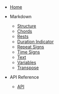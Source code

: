 <!-- docs/_sidebar.md -->

* [Home](/)

- Markdown

  - [Structure](structure.md)
  - [Chords](chord.md)
  - [Rests](rest.md)
  - [Duration Indicator](duration-indicator.md)
  - [Repeat Signs](repeat-sign.md)
  - [Time Signs](time-sign.md)
  - [Text](text.md)
  - [Variables](variable.md)
  - [Transpose](transpose.md)
- API Reference

  - [API](api.md)